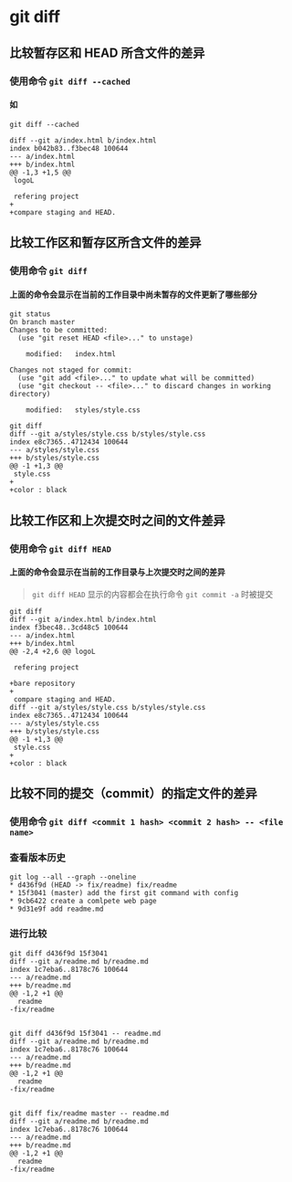 # git diff

## 比较暂存区和 HEAD 所含文件的差异

### 使用命令 `git diff --cached`

#### 如

```shell
git diff --cached

diff --git a/index.html b/index.html
index b042b83..f3bec48 100644
--- a/index.html
+++ b/index.html
@@ -1,3 +1,5 @@
 logoL

 refering project
+
+compare staging and HEAD.
```

## 比较工作区和暂存区所含文件的差异

### 使用命令 `git diff`

#### 上面的命令会显示在当前的工作目录中尚未暂存的文件更新了哪些部分

```shell
git status
On branch master
Changes to be committed:
  (use "git reset HEAD <file>..." to unstage)

	modified:   index.html

Changes not staged for commit:
  (use "git add <file>..." to update what will be committed)
  (use "git checkout -- <file>..." to discard changes in working directory)

	modified:   styles/style.css

git diff
diff --git a/styles/style.css b/styles/style.css
index e8c7365..4712434 100644
--- a/styles/style.css
+++ b/styles/style.css
@@ -1 +1,3 @@
 style.css
+
+color : black
```

## 比较工作区和上次提交时之间的文件差异

### 使用命令 `git diff HEAD`

#### 上面的命令会显示在当前的工作目录与上次提交时之间的差异

> `git diff HEAD` 显示的内容都会在执行命令 `git commit -a` 时被提交

```shell
git diff
diff --git a/index.html b/index.html
index f3bec48..3cd48c5 100644
--- a/index.html
+++ b/index.html
@@ -2,4 +2,6 @@ logoL

 refering project

+bare repository
+
 compare staging and HEAD.
diff --git a/styles/style.css b/styles/style.css
index e8c7365..4712434 100644
--- a/styles/style.css
+++ b/styles/style.css
@@ -1 +1,3 @@
 style.css
+
+color : black
```

## 比较不同的提交（commit）的指定文件的差异

### 使用命令 `git diff <commit 1 hash> <commit 2 hash> -- <file name>`

### 查看版本历史

```shell
git log --all --graph --oneline
* d436f9d (HEAD -> fix/readme) fix/readme
* 15f3041 (master) add the first git command with config
* 9cb6422 create a comlpete web page
* 9d31e9f add readme.md
```

### 进行比较

```shell
git diff d436f9d 15f3041
diff --git a/readme.md b/readme.md
index 1c7eba6..8178c76 100644
--- a/readme.md
+++ b/readme.md
@@ -1,2 +1 @@
  readme
-fix/readme


git diff d436f9d 15f3041 -- readme.md
diff --git a/readme.md b/readme.md
index 1c7eba6..8178c76 100644
--- a/readme.md
+++ b/readme.md
@@ -1,2 +1 @@
  readme
-fix/readme


git diff fix/readme master -- readme.md
diff --git a/readme.md b/readme.md
index 1c7eba6..8178c76 100644
--- a/readme.md
+++ b/readme.md
@@ -1,2 +1 @@
  readme
-fix/readme
```
